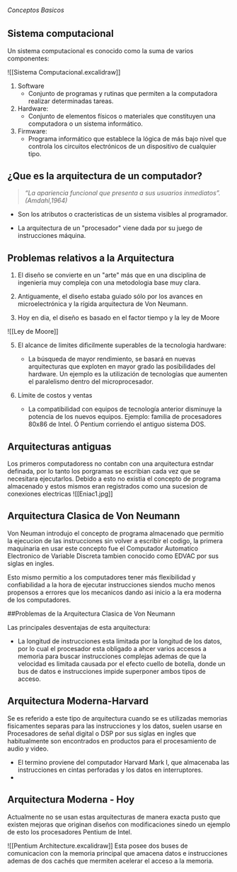###### Conceptos Basicos
## Sistema computacional 
Un sistema computacional es conocido como la suma de varios componentes: 

![[Sistema Computacional.excalidraw]]
1. Software 
	- Conjunto de programas y rutinas que permiten a la computadora realizar determinadas tareas.
2. Hardware: 
	- Conjunto de elementos físicos o materiales que constituyen una computadora o un sistema informático.
3. Firmware: 
	- Programa informático que establece la lógica de más bajo nivel que controla los circuitos electrónicos de un dispositivo de cualquier tipo.
## ¿Que es la arquitectura de un computador?

> *“La apariencia funcional que presenta a sus usuarios inmediatos”. (Amdahl,1964)*
- Son los atributos o cracteristicas de un sistema visibles al programador.

- La arquitectura de un "procesador" viene dada por su juego de instrucciones máquina.

## Problemas relativos a la Arquitectura
1. El diseño se convierte en un "arte" más que en una disciplina de ingenieria muy compleja con una metodologia base muy clara.
2. Antiguamente, el diseño estaba guiado sólo por los avances en microelectrónica y la rígida arquitectura de Von Neumann.

4. Hoy en dia, el diseño es basado en el factor tiempo y la ley de Moore

![[Ley de Moore]]

5. El alcance de limites dificilmente superables de la tecnologia hardware: 

	- La búsqueda de mayor rendimiento, se basará en nuevas arquitecturas que exploten en mayor grado las posibilidades del hardware. Un ejemplo es la utilización de tecnologías que aumenten el paralelismo dentro del microprocesador.

6. Límite de costos y ventas

	- La compatibilidad con equipos de tecnología anterior disminuye la potencia de los nuevos equipos. 
		 Ejemplo: familia de procesadores 80x86 de Intel. Ó Pentium corriendo el antiguo sistema DOS.
## Arquitecturas antiguas
 Los primeros computadoress no contabn con una arquitectura estndar definada, por lo tanto los porgramas se escribian cada vez que se necesitara ejecutarlos. Debido a esto no existia el concepto de programa almacenado y estos mismos eran registrados como una sucesion de conexiones electricas 
	![[Eniac1.jpg]]

 ## Arquitectura Clasica de Von Neumann

Von Neuman introdujo el concepto de programa almacenado que permitio la ejecucion de las instrucciones sin volver a escribir el codigo, la primera maquinaria en usar este concepto fue el Computador Automatico Electronico de Variable Discreta tambien conocido como EDVAC por sus siglas en ingles.

Esto mismo permitio a los computadores tener más flexibilidad y confiabilidad a la hora de ejecutar instrucciones siendos mucho menos propensos a errores que los mecanicos dando asi inicio a la era moderna de los computadores.

##Problemas de la Arquitectura Clasica de Von Neumann

Las principales desventajas de esta arquitectura: 
- La longitud de instrucciones esta limitada por la longitud de los datos, por lo cual el procesador esta obligado a ahcer varios accesos a memoria para buscar instrucciones complejas ademas de que la velocidad es limitada causada por el efecto cuello de botella, donde un bus de datos e instrucciones impide superponer ambos tipos de acceso.

## Arquitectura Moderna-Harvard

Se es referido a este tipo de arquitectura cuando se es utilizadas memorias fisicamentes separas para las instrucciones y los datos, suelen usarse en Procesadores de señal digital o DSP por sus siglas en ingles que habitualmente son encontrados en productos para el procesamiento de audio y video.

- El termino proviene del computador Harvard Mark I, que almacenaba las instrucciones en cintas perforadas y los datos en interruptores.
- 
## Arquitectura Moderna - Hoy

Actualmente no se usan estas arquitecturas de manera exacta pusto que existen mejoras que originan diseños con modificaciones sinedo un ejemplo de esto los procesadores Pentium de Intel.

![[Pentium Architecture.excalidraw]]
Esta posee dos buses de comunicacion con la memoria principal que amacena datos e instrucciones ademas de dos cachés que mermiten acelerar el acceso a la memoria.
